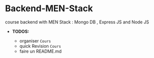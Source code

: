 # Backend-MEN-Stack
course backend with MEN Stack : Mongo DB , Express JS and Node JS 


- **TODOS:**

    - organiser `Cours`
    - quick Revision `Cours`
    - faire un README.md 